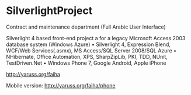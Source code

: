 SilverlightProject
==================

Contract and maintenance department (Full Arabic User Interface)

Silverlight 4 based front-end project a for a legacy Microsoft Access 2003 database system (Windows Azure)
•  Silverlight 4, Expression Blend, WCF/Web Services(.asmx), MS Access/SQL Server 2008/SQL Azure 
•	NHibernate, Office Automation, XPS, SharpZipLib, PKI, TDD, NUnit, TestDriven.Net
•	Windows Phone 7, Google Android, Apple iPhone	

http://yaruss.org/faiha

Mobile version:
http://yaruss.org/faiha/phone
